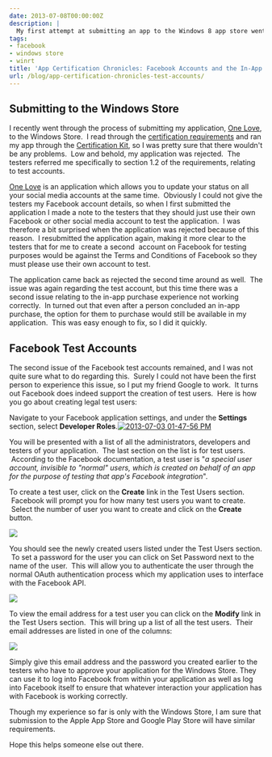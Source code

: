 ```yaml
---
date: 2013-07-08T00:00:00Z
description: |
  My first attempt at submitting an app to the Windows 8 app store went less than spectacular. Here are a few things which you need to look out for.
tags:
- facebook
- windows store
- winrt
title: 'App Certification Chronicles: Facebook Accounts and the In-App Purchase'
url: /blog/app-certification-chronicles-test-accounts/
---
```


## Submitting to the Windows Store

I recently went through the process of submitting my application, [One Love](http://www.oneloveapp.com), to the Windows Store.  I read through the [certification requirements](http://msdn.microsoft.com/en-us/library/windows/apps/hh694083.aspx) and ran my app through the [Certification Kit](http://msdn.microsoft.com/en-us/library/windows/apps/hh694081.aspx), so I was pretty sure that there wouldn't be any problems.  Low and behold, my application was rejected.  The testers referred me specifically to section 1.2 of the requirements, relating to test accounts.

[One Love](http://www.oneloveapp.com) is an application which allows you to update your status on all your social media accounts at the same time.  Obviously I could not give the testers my Facebook account details, so when I first submitted the application I made a note to the testers that they should just use their own Facebook or other social media account to test the application.  I was therefore a bit surprised when the application was rejected because of this reason.  I resubmitted the application again, making it more clear to the testers that for me to create a second  account on Facebook for testing purposes would be against the Terms and Conditions of Facebook so they must please use their own account to test.

The application came back as rejected the second time around as well.  The issue was again regarding the test account, but this time there was a second issue relating to the in-app purchase experience not working correctly.  In turned out that even after a person concluded an in-app purchase, the option for them to purchase would still be available in my application.  This was easy enough to fix, so I did it quickly.

## Facebook Test Accounts

The second issue of the Facebook test accounts remained, and I was not quite sure what to do regarding this.  Surely I could not have been the first person to experience this issue, so I put my friend Google to work.  It turns out Facebook does indeed support the creation of test users.  Here is how you go about creating legal test users:

Navigate to your Facebook application settings, and under the **Settings** section, select **Developer Roles**.[![2013-07-03 01-47-56 PM](/assets/images/2013/07/2013-07-03-01-47-56-PM.png)](/assets/images/2013/07/2013-07-03-01-47-56-PM.png)

You will be presented with a list of all the administrators, developers and testers of your application.  The last section on the list is for test users.  According to the Facebook documentation, a test user is "_a special user account, invisible to "normal" users, which is created on behalf of an app for the purpose of testing that app's Facebook integration_".

To create a test user, click on the **Create** link in the Test Users section.  Facebook will prompt you for how many test users you want to create.  Select the number of user you want to create and click on the **Create** button.

![](/assets/images/2013/07/2013-07-03-01-53-56-PM.png)

You should see the newly created users listed under the Test Users section.  To set a password for the user you can click on Set Password next to the name of the user.  This will allow you to authenticate the user through the normal OAuth authentication process which my application uses to interface with the Facebook API.

![](/assets/images/2013/07/2013-07-03-01-56-16-PM2.png)

To view the email address for a test user you can click on the **Modify** link in the Test Users section.  This will bring up a list of all the test users.  Their email addresses are listed in one of the columns:

![](/assets/images/2013/07/2013-07-03-02-02-53-PM1.png)

Simply give this email address and the password you created earlier to the testers who have to approve your application for the Windows Store. They can use it to log into Facebook from within your application as well as log into Facebook itself to ensure that whatever interaction your application has with Facebook is working correctly.

Though my experience so far is only with the Windows Store, I am sure that submission to the Apple App Store and Google Play Store will have similar requirements.

Hope this helps someone else out there.
